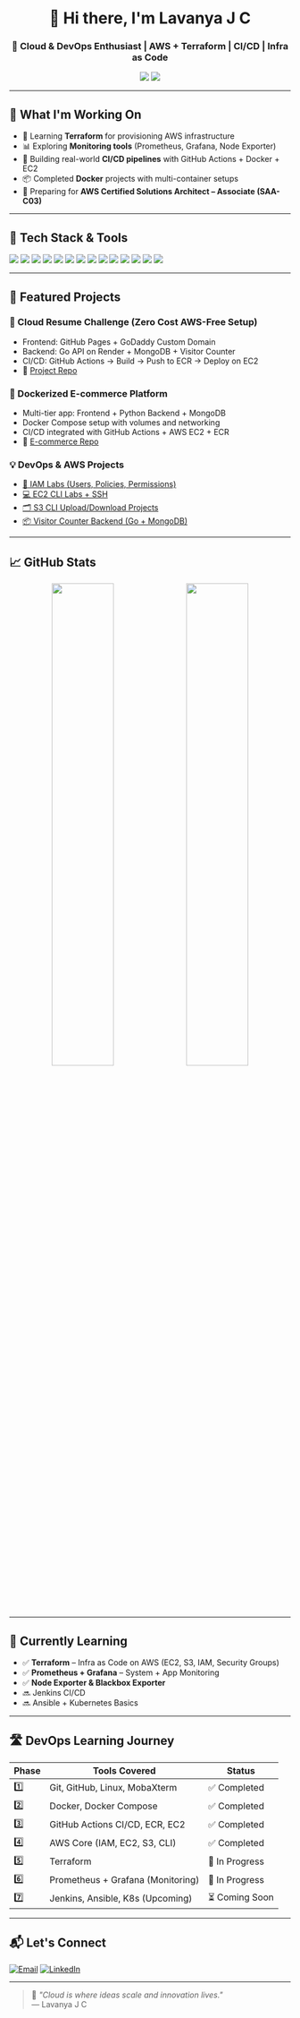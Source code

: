 <h1 align="center">👋 Hi there, I'm Lavanya J C</h1>
<h3 align="center">🚀 Cloud & DevOps Enthusiast | AWS + Terraform | CI/CD | Infra as Code</h3>

<p align="center">
  <a href="mailto:jcla9686@gmail.com"><img src="https://img.shields.io/badge/Gmail-D14836?style=flat&logo=gmail&logoColor=white" /></a>
  <a href="https://github.com/LavanyaJC"><img src="https://img.shields.io/github/followers/LavanyaJC?label=Follow&style=social" /></a>
</p>

---

## 🚀 What I'm Working On

- 🧠 Learning **Terraform** for provisioning AWS infrastructure
- 📊 Exploring **Monitoring tools** (Prometheus, Grafana, Node Exporter)
- 🧪 Building real-world **CI/CD pipelines** with GitHub Actions + Docker + EC2
- 📦 Completed **Docker** projects with multi-container setups
- 📝 Preparing for **AWS Certified Solutions Architect – Associate (SAA-C03)**

---

## 🧰 Tech Stack & Tools

<p align="left">
  <img src="https://img.shields.io/badge/AWS-FF9900?style=for-the-badge&logo=amazonaws&logoColor=white"/>
  <img src="https://img.shields.io/badge/Terraform-623CE4?style=for-the-badge&logo=terraform&logoColor=white"/>
  <img src="https://img.shields.io/badge/Docker-2496ED?style=for-the-badge&logo=docker&logoColor=white"/>
  <img src="https://img.shields.io/badge/GitHub%20Actions-2088FF?style=for-the-badge&logo=github-actions&logoColor=white"/>
  <img src="https://img.shields.io/badge/Linux-FCC624?style=for-the-badge&logo=linux&logoColor=black"/>
  <img src="https://img.shields.io/badge/Go-00ADD8?style=for-the-badge&logo=go&logoColor=white"/>
  <img src="https://img.shields.io/badge/Python-3776AB?style=for-the-badge&logo=python&logoColor=white"/>
  <img src="https://img.shields.io/badge/Node.js-339933?style=for-the-badge&logo=nodedotjs&logoColor=white"/>
  <img src="https://img.shields.io/badge/MongoDB-47A248?style=for-the-badge&logo=mongodb&logoColor=white"/>
  <img src="https://img.shields.io/badge/PostgreSQL-336791?style=for-the-badge&logo=postgresql&logoColor=white"/>
  <img src="https://img.shields.io/badge/Render-46E3B7?style=for-the-badge&logo=render&logoColor=black"/>
  <img src="https://img.shields.io/badge/Git-FA7343?style=for-the-badge&logo=git&logoColor=white"/>
  <img src="https://img.shields.io/badge/MobaXterm-3DDB85?style=for-the-badge&logo=windows-terminal&logoColor=white"/>
  <img src="https://img.shields.io/badge/VS%20Code-007ACC?style=for-the-badge&logo=visual-studio-code&logoColor=white"/>
</p>

---

## 📁 Featured Projects

### 📄 Cloud Resume Challenge (Zero Cost AWS-Free Setup)
- Frontend: GitHub Pages + GoDaddy Custom Domain
- Backend: Go API on Render + MongoDB + Visitor Counter
- CI/CD: GitHub Actions → Build → Push to ECR → Deploy on EC2
- 🔗 [Project Repo](https://github.com/LavanyaJC/cloud-resume)

### 🛒 Dockerized E-commerce Platform
- Multi-tier app: Frontend + Python Backend + MongoDB
- Docker Compose setup with volumes and networking
- CI/CD integrated with GitHub Actions + AWS EC2 + ECR
- 🔗 [E-commerce Repo](https://github.com/LavanyaJC/ecommerce-app)

### 💡 DevOps & AWS Projects
- [🔐 IAM Labs (Users, Policies, Permissions)](https://github.com/LavanyaJC/aws-iam-labs)
- [💻 EC2 CLI Labs + SSH](https://github.com/LavanyaJC/aws-ec2-labs)
- [🗂️ S3 CLI Upload/Download Projects](https://github.com/LavanyaJC/aws-s3-labs)
- [📦 Visitor Counter Backend (Go + MongoDB)](https://github.com/LavanyaJC/visitor-counter)

---

## 📈 GitHub Stats

<p align="center">
  <img src="https://github-readme-stats.vercel.app/api?username=LavanyaJC&show_icons=true&theme=tokyonight" width="47%" />
  <img src="https://github-readme-streak-stats.herokuapp.com/?user=LavanyaJC&theme=tokyonight" width="47%" />
</p>

---

## 🧠 Currently Learning

- ✅ **Terraform** – Infra as Code on AWS (EC2, S3, IAM, Security Groups)
- ✅ **Prometheus + Grafana** – System + App Monitoring
- ✅ **Node Exporter & Blackbox Exporter**
- 🔜 Jenkins CI/CD
- 🔜 Ansible + Kubernetes Basics

---

## 🛣️ DevOps Learning Journey

| Phase | Tools Covered                          | Status     |
|-------|----------------------------------------|------------|
| 1️⃣    | Git, GitHub, Linux, MobaXterm         | ✅ Completed |
| 2️⃣    | Docker, Docker Compose                | ✅ Completed |
| 3️⃣    | GitHub Actions CI/CD, ECR, EC2        | ✅ Completed |
| 4️⃣    | AWS Core (IAM, EC2, S3, CLI)          | ✅ Completed |
| 5️⃣    | Terraform                              | 🔄 In Progress |
| 6️⃣    | Prometheus + Grafana (Monitoring)     | 🔄 In Progress |
| 7️⃣    | Jenkins, Ansible, K8s (Upcoming)      | ⏳ Coming Soon |

---

## 📬 Let's Connect

[![Email](https://img.shields.io/badge/Gmail-D14836?style=flat-square&logo=gmail&logoColor=white)](mailto:jcla9686@gmail.com)
[![LinkedIn](https://img.shields.io/badge/LinkedIn-0077B5?style=flat-square&logo=linkedin&logoColor=white)](https://linkedin.com/in/yourprofile)

---

> 💬 *"Cloud is where ideas scale and innovation lives."*  
> — Lavanya J C
